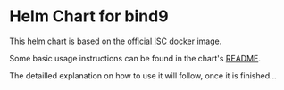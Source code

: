 # Helm Chart for bind9

This helm chart is based on the [official ISC docker image](https://hub.docker.com/r/internetsystemsconsortium/bind9).

Some basic usage instructions can be found in the chart's [README](charts/bind9/README.md).

The detailled explanation on how to use it will follow, once it is finished...
